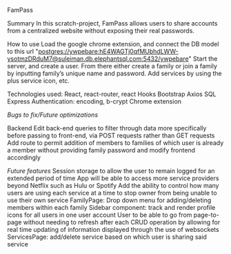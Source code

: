 FamPass

Summary
In this scratch-project, FamPass allows users to share accounts from a centralized website without exposing their real passwords.

How to use
Load the google chrome extension, and connect the DB model to this url "[postgres://ywpebare:hE4WAGTj0qfMUbhdLWW-ysotmzDRduM7@suleiman.db.elephantsql.com:5432/ywpebare](url)"
Start the server, and create a user. From there either create a family or join a family by inputting  family’s unique name and password. Add services by using the plus service icon, etc.

Technologies used: 
React, react-router, react Hooks
Bootstrap
Axios
SQL
Express
Authentication: encoding, b-crypt
Chrome extension


*Bugs to fix/Future optimizations*

Backend
Edit back-end queries to filter through data more specifically before passing to front-end, via POST requests rather than GET requests
Add route to permit addition of members to families of which user is already a member without providing family password and modify frontend accordingly

*Future features*
Session storage to allow the user to remain logged for an extended period of time
App will be able to access more service providers beyond Netflix such as Hulu or Spotify
Add the ability to control how many users are using each service at a time to stop owner from being unable to use their own service
FamilyPage: 
Drop down menu for adding/deleting members within each family
Sidebar component: track and render profile icons for all users in one user account
User to be able to go from page-to-page without needing to refresh after each CRUD operation by allowing for real time updating of information displayed through the use of websockets
ServicesPage:
add/delete service based on which user is sharing said service


